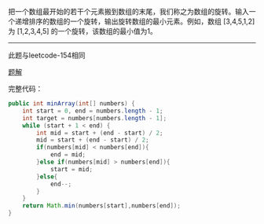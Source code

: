 把一个数组最开始的若干个元素搬到数组的末尾，我们称之为数组的旋转。输入一个递增排序的数组的一个旋转，输出旋转数组的最小元素。例如，数组 [3,4,5,1,2] 为 [1,2,3,4,5] 的一个旋转，该数组的最小值为1。

***

此题与leetcode-154相同

[题解](https://leetcode-cn.com/problems/find-minimum-in-rotated-sorted-array-ii/solution/xun-zhao-xuan-zhuan-pai-xu-shu-zu-zhong-de-zui--16/)

完整代码：

```Java
public int minArray(int[] numbers) {
    int start = 0, end = numbers.length - 1;
    int target = numbers[numbers.length - 1];
    while (start + 1 < end) {    		
        int mid = start + (end - start) / 2;
        mid = start + (end - start) / 2;
        if(numbers[mid] < numbers[end]){
            end = mid;
        }else if(numbers[mid] > numbers[end]){
            start = mid;
        }else{
            end--;
        }
    }
    return Math.min(numbers[start],numbers[end]);
}
```